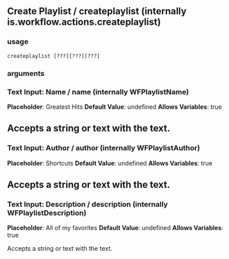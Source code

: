 
## Create Playlist / createplaylist (internally is.workflow.actions.createplaylist)

### usage
`createplaylist [???][???][???]`

### arguments
### Text Input: Name / name (internally WFPlaylistName)
**Placeholder**: Greatest Hits
**Default Value**: undefined
**Allows Variables**: true


Accepts a string 
or text
with the text.
---
### Text Input: Author / author (internally WFPlaylistAuthor)
**Placeholder**: Shortcuts
**Default Value**: undefined
**Allows Variables**: true


Accepts a string 
or text
with the text.
---
### Text Input: Description / description (internally WFPlaylistDescription)
**Placeholder**: All of my favorites
**Default Value**: undefined
**Allows Variables**: true


Accepts a string 
or text
with the text.
